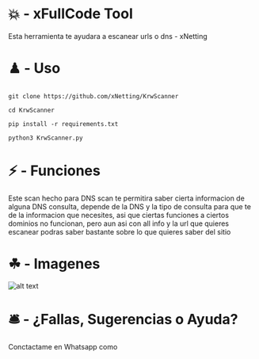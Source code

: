 # 💥 - xFullCode Tool

Esta herramienta te ayudara a escanear urls o dns - xNetting

# ♟ - Uso 

```

git clone https://github.com/xNetting/KrwScanner

cd KrwScanner

pip install -r requirements.txt

python3 KrwScanner.py

```


# ⚡ - Funciones

Este scan hecho para DNS scan te permitira saber cierta informacion de alguna DNS consulta, depende de la DNS y la tipo de consulta para que te de la informacion que necesites, asi que ciertas funciones a ciertos dominios no funcionan, pero aun asi con all info y la url que quieres escanear podras saber bastante sobre lo que quieres saber del sitio

# ☘ - Imagenes

![alt text](https://cdn.discordapp.com/attachments/753459740335538272/861111570007982080/unknown.png)

# 🛎 - ¿Fallas, Sugerencias o Ayuda?

Conctactame en Whatsapp como 
